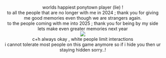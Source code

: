 <p align="center">
worlds happiest ponytown player (lie) ! <br> to all the people that are no longer with me in 2024 ; thank you for giving me good memories even though we are strangers again. <br> to the people coming with me into 2025 ; thank you for being by my side lets make even greater memories next year <br> <img src="https://i.postimg.cc/5t8vFcBp/Fs2t-Uycag-AAu-CLS-removebg-preview.png"/> <br> c+h always okay , white people limit interactions <br> i cannot tolerate most people on this game anymore so if i hide you then ur staying hidden sorry..!
</p>
